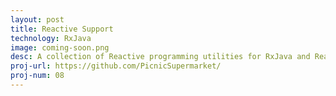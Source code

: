 ```yaml
---
layout: post
title: Reactive Support
technology: RxJava
image: coming-soon.png
desc: A collection of Reactive programming utilities for RxJava and Reactor, forged and implemented in the Picnic backend.
proj-url: https://github.com/PicnicSupermarket/
proj-num: 08
---
```


